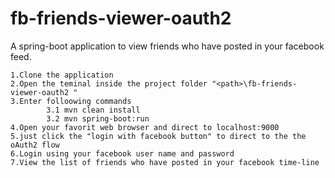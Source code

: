 # fb-friends-viewer-oauth2
A spring-boot application to view friends who have posted in your facebook feed.


	1.Clone the application 
	2.Open the teminal inside the project folder "<path>\fb-friends-viewer-oauth2 "
	3.Enter folloowing commands 
			3.1 mvn clean install
			3.2 mvn spring-boot:run
	4.Open your favorit web browser and direct to localhost:9000
	5.just click the "login with facebook button" to direct to the the oAuth2 flow
	6.Login using your facebook user name and password
	7.View the list of friends who have posted in your facebook time-line


